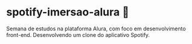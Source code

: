 # spotify-imersao-alura 🚀
Semana de estudos na plataforma Alura, com foco em desenvolvimento front-end.
Desenvolvendo um clone do aplicativo Spotify. 
